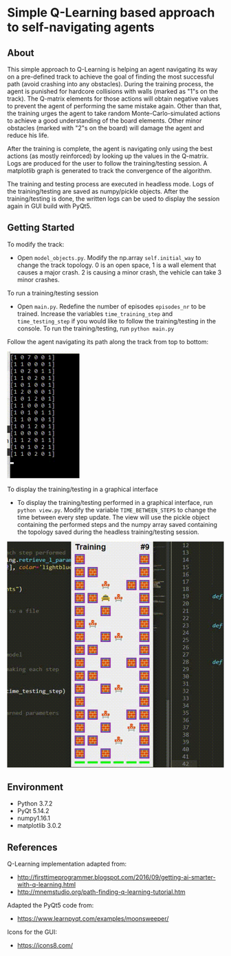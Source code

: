 # Simple Q-Learning based approach to self-navigating agents

## About

This simple approach to Q-Learning is helping an agent navigating its way on a pre-defined track to achieve the goal of finding the most successful path (avoid crashing into any obstacles).
During the training process, the agent is punished for hardcore collisions with walls (marked as "1"s on the track). The Q-matrix elements for those actions will obtain negative values to prevent the agent of performing the same mistake again.
Other than that, the training urges the agent to take random Monte-Carlo-simulated actions to achieve a good understanding of the board elements. Other minor obstacles (marked with "2"s on the board) will damage the agent and reduce his life.

After the training is complete, the agent is navigating only using the best actions (as mostly reinforced) by looking up the values in the Q-matrix. Logs are produced for the user to follow the training/testing session. A matplotlib graph is generated to track the convergence of the algorithm.

The training and testing process are executed in headless mode. Logs of the training/testing are saved as numpy/pickle objects. After the training/testing is done, the written logs can be used to display the session again in GUI build with PyQt5.


## Getting Started
To modify the track:

* Open 	`model_objects.py`. Modify the np.array `self.initial_way` to change the track topology. 0 is an open space, 1 is a wall element that causes a major crash. 2 is causing a minor crash, the vehicle can take 3 minor crashes.

To run a training/testing session
* Open `main.py`. Redefine the number of episodes `episodes_nr` to be trained. Increase the variables `time_training_step` and `time_testing_step` if you would like to follow the training/testing in the console. To run the training/testing, run  `python main.py`

Follow the agent navigating its path along the track from top to bottom:

![](sample_images/sample_run.gif)

To display the training/testing in a graphical interface
* To display the training/testing performed in a graphical interface, run `python view.py`. Modify the variable `TIME_BETWEEN_STEPS` to change the time between every step update. The view will use the pickle object containing the performed steps and the numpy array saved containing the topology saved during the headless training/testing session.

![](sample_images/preview.gif)

## Environment
- Python 3.7.2
- PyQt 5.14.2
- numpy1.16.1
- matplotlib 3.0.2

## References
Q-Learning implementation adapted from: 
* http://firsttimeprogrammer.blogspot.com/2016/09/getting-ai-smarter-with-q-learning.html
* http://mnemstudio.org/path-finding-q-learning-tutorial.htm

Adapted the PyQt5 code from: 
* https://www.learnpyqt.com/examples/moonsweeper/

Icons for the GUI:
* https://icons8.com/
